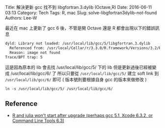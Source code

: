 Title: 解決更新 gcc 找不到 libgfortran.3.dylib (Octave,R)
Date: 2016-06-11 03:13
Category: Tech
Tags: R, mac
Slug: solve-libgfortran3dylib-not-found
Authors: Lee-W

最近在 mac 上更新了 gcc 6 後，不管是開 Octave 還是 R
都會出現以下的錯誤訊息

```sh
dyld: Library not loaded: /usr/local/lib/gcc/5/libgfortran.3.dylib
  Referenced from: /usr/local/Cellar/r/3.3.0/R.framework/Versions/3.2/Resources/lib/libR.dylib
  Reason: image not found
Trace/BPT trap: 5
```
<!--more-->

這是因為原本的 lib 會去找 /usr/local/lib/gcc/5/ 下的 lib
但是更新過後已經被變成 /usr/local/lib/gcc/6/ 了
所以只要從 `/usr/local/lib/gcc/5/` 建立 soft link 到 `/usr/local/lib/gcc/6/` 即可
( 版本號則要根據自身 gcc 的版本來做修改 )

```shell
ln -s /usr/local/lib/gcc/5/ /usr/local/lib/gcc/6/
```

## Reference

* [R and julia won't start after upgrade (perhaps gcc 5.1, Xcode 6.3.2, or Command Line Tools 6.3)](https://github.com/Homebrew/legacy-homebrew/issues/39929)
